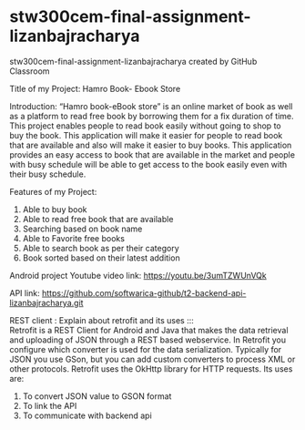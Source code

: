 # stw300cem-final-assignment-lizanbajracharya
stw300cem-final-assignment-lizanbajracharya created by GitHub Classroom


Title of my Project: Hamro Book- Ebook Store

Introduction:
“Hamro book-eBook store” is an online market of book as well as a platform to read free book by borrowing them for a fix duration of time. This project enables people to read book easily without going to shop to buy the book. This application will make it easier for people to read book that are available and also will make it easier to buy books. This application provides an easy access to book that are available in the market and people with busy schedule will be able to get access to the book easily even with their busy schedule.

Features of my Project:
1. Able to buy book
2. Able to read free book that are available
3. Searching based on book name
4. Able to Favorite free books
5. Able to search book as per their category
6. Book sorted based on their latest addition

Android project Youtube video link: https://youtu.be/3umTZWUnVQk

API link: https://github.com/softwarica-github/t2-backend-api-lizanbajracharya.git

REST client : Explain about retrofit and its uses :::                                                                                    
Retrofit is a REST Client for Android and Java that makes the data retrieval and uploading of JSON through a REST based webservice. In Retrofit you configure which converter is used for the data serialization. Typically for JSON you use GSon, but you can add custom converters to process XML or other protocols. Retrofit uses the OkHttp library for HTTP requests.
  Its uses are:
 1. To convert JSON value to GSON format
 2. To link the API 
 3. To communicate with backend api

